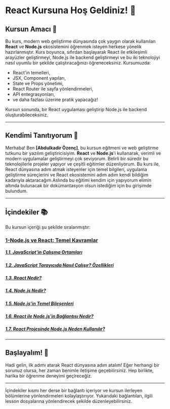# React Kursuna Hoş Geldiniz! 🎉

## Kursun Amacı 🎯

Bu kurs, modern web geliştirme dünyasında çok yaygın olarak kullanılan **React** ve **Node.js** ekosistemini öğrenmek isteyen herkese yönelik hazırlanmıştır. Kurs boyunca, sıfırdan başlayarak React ile etkileşimli arayüzler geliştirmeyi, Node.js ile backend geliştirmeyi ve bu iki teknolojiyi nasıl uyumlu bir şekilde çalıştıracağınızı öğreneceksiniz. Kursumuzda:

- React'in temelleri,
- JSX, Component yapıları,
- State ve Props yönetimi,
- React Router ile sayfa yönlendirmeleri,
- API entegrasyonları,
- ve daha fazlası üzerine pratik yapacağız!

Kursun sonunda, bir React uygulaması geliştirip Node.js ile backend oluşturabileceksiniz. 

---

## Kendimi Tanıtıyorum 👋

Merhaba! Ben **[Abdulkadir Özenç]**, bu kursun eğitmeni ve web geliştirme tutkunu bir yazılım geliştiricisiyim. **React** ve **Node.js**'i kullanarak, verimli ve modern uygulamalar geliştirmeyi çok seviyorum. Belirli bir süredir bu teknolojilerle projeler yapıyor ve çeşitli eğitimler düzenliyorum. Bu kurs ile, React dünyasına adım atmak isteyenler için temel bilgileri, uygulama geliştirme süreçlerini ve React ekosistemini adım adım kendi bildiğim kadarıyla aktaracağım.Aslında bu eğitimi kendim için yapıyorum elimin altında bulunacak bir dokümantasyon olsun istediğim için bu girişimde bulundum.

---

## İçindekiler 📚

Bu kursun içeriği şu şekilde sıralanmıştır:

### [1-Node.js ve React: Temel Kavramlar](./src/lessons/lesson-1/lesson1.md#Node.jsveReact:TemelKavramlar)
    
##### [1.1. JavaScript'in Çalışma Ortamları](./src/lessons/lesson-1/lesson1.md##📌Giriş:JavaScript'inÇalışmaOrtamları)
    
##### [1.2. JavaScript Tarayıcıda Nasıl Çalışır? Özellikleri](./src/lessons/lesson-1/lesson1.md#💡JavaScriptTarayıcıdaNasılÇalışır?)

##### [1.3. React Nedir?](./src/lessons/lesson2.md#⚙Reactnedir?)
##### [1.4. Node.js Nedir?](./src/lessons/lesson3.md#⚙Node.jsNedir?)
##### [1.5. Node.js'in Temel Bileşenleri](./src/lessons/lesson4.md#Node.js'inTemelBileşenleri)
##### [1.6. React ile Node.js'in Bağlantısı Nedir?](./src/lessons/lesson5.md#🔗ReactileNode.js'inBağlantısıNedir?)
##### [1.7. React Projesinde Node.js Neden Kullanılır?](./src/lessons/lesson6.md#🛠ReactProjesindeNode.jsNedenKullanılır?)

---

## Başlayalım! 🚀

Hadi gelin, ilk adımı atarak React dünyasına adım atalım! Eğer herhangi bir sorunuz olursa, her zaman benimle iletişime geçebilirsiniz. Hep birlikte, harika bir öğrenme deneyimi geçireceğiz.

---

İçindekiler kısmı her derse bir bağlantı içeriyor ve kursun ilerleyen bölümlerine yönlendirmeleri kolaylaştırıyor. Yukarıdaki bağlantıları, ilgili lesson dosyalarına yönlendirecek şekilde düzenleyebilirsiniz.
